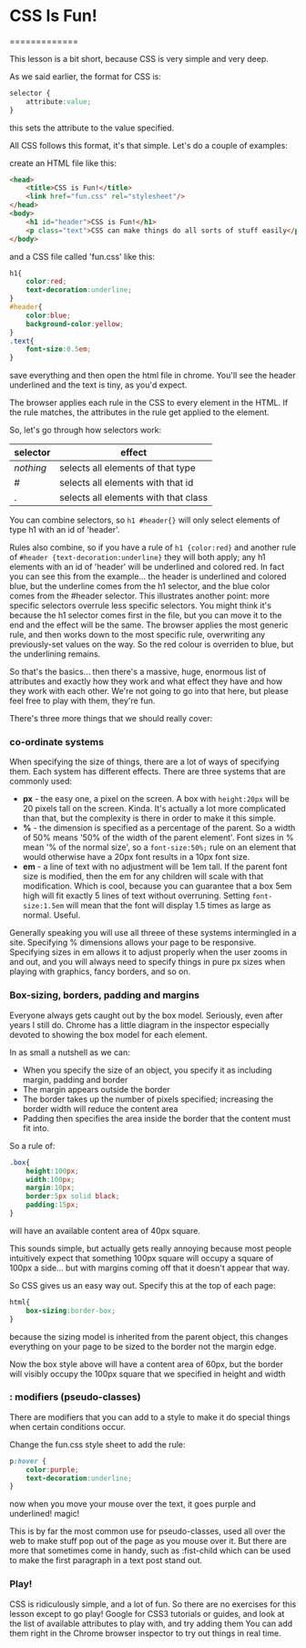 # CSS Is Fun!
=============

This lesson is a bit short, because CSS is very simple and very deep.

As we said earlier, the format for CSS is:
```CSS
selector {
	attribute:value;
}
```

this sets the attribute to the value specified.

All CSS follows this format, it's that simple. Let's do a couple of examples:

create an HTML file like this:
```HTML
<head>
	<title>CSS is Fun!</title>
	<link href="fun.css" rel="stylesheet"/>
</head>
<body>
	<h1 id="header">CSS is Fun!</h1>
	<p class="text">CSS can make things do all sorts of stuff easily</p>
</body>
```
and a CSS file called 'fun.css' like this:
```CSS
h1{
	color:red;
	text-decoration:underline;
}
#header{
	color:blue;
	background-color:yellow;
}
.text{
	font-size:0.5em;
}
```
save everything and then open the html file in chrome. You'll see the header underlined and the text is tiny, as you'd expect.

The browser applies each rule in the CSS to every element in the HTML. If the rule matches, the attributes in the rule get applied to the element.

So, let's go through how selectors work:

| selector | effect |
| -------- | ------ |
| *nothing* | selects all elements of that type |
| # | selects all elements with that id |
| . | selects all elements with that class |

You can combine selectors, so `h1 #header{}` will only select elements of type h1 with an id of 'header'.

Rules also combine, so if you have a rule of `h1 {color:red}` and another rule of `#header {text-decoration:underline}` they will both apply; any h1 elements with an id of 'header' will be underlined and colored red.
In fact you can see this from the example... the header is underlined and colored blue, but the underline comes from the h1 selector, and the blue color comes from the #header selector.
This illustrates another point: more specific selectors overrule less specific selectors. You might think it's because the h1 selector comes first in the file, but you can move it to the end and the effect will be the same. The browser applies the most generic rule, and then works down to the most specific rule, overwriting any previously-set values on the way. So the red colour is overriden to blue, but the underlining remains.

So that's the basics... then there's a massive, huge, enormous list of attributes and exactly how they work and what effect they have and how they work with each other. We're not going to go into that here, but please feel free to play with them, they're fun.

There's three more things that we should really cover:

### co-ordinate systems

When specifying the size of things, there are a lot of ways of specifying them. Each system has different effects.
There are three systems that are commonly used:
- **px** - the easy one, a pixel on the screen. A box with `height:20px` will be 20 pixels tall on the screen. Kinda. It's actually a lot more complicated than that, but the complexity is there in order to make it this simple.
- **%** - the dimension is specified as a percentage of the parent. So a width of 50% means '50% of the width of the parent element'. Font sizes in % mean '% of the normal size', so a `font-size:50%;` rule on an element that would otherwise have a 20px font results in a 10px font size.
- **em** - a line of text with no adjustment will be 1em tall. If the parent font size is modified, then the em for any children will scale with that modification. Which is cool, because you can guarantee that a box 5em high will fit exactly 5 lines of text without overruning. Setting `font-size:1.5em` will mean that the font will display 1.5 times as large as normal. Useful.

Generally speaking you will use all threee of these systems intermingled in a site. Specifying % dimensions allows your page to be responsive. Specifying sizes in em allows it to adjust properly when the user zooms in and out, and you will always need to specify things in pure px sizes when playing with graphics, fancy borders, and so on.

### Box-sizing, borders, padding and margins

Everyone always gets caught out by the box model. Seriously, even after years I still do.
Chrome has a little diagram in the inspector especially devoted to showing the box model for each element.

In as small a nutshell as we can:
- When you specify the size of an object, you specify it as including margin, padding and border
- The margin appears outside the border
- The border takes up the number of pixels specified; increasing the border width will reduce the content area
- Padding then specifies the area inside the border that the content must fit into.

So a rule of:
```CSS
.box{
	height:100px;
	width:100px;
	margin:10px;
	border:5px solid black;
	padding:15px;
}
```
will have an available content area of 40px square.

This sounds simple, but actually gets really annoying because most people intuitively expect that something 100px square will occupy a square of 100px a side... but with margins coming off that it doesn't appear that way.

So CSS gives us an easy way out. Specify this at the top of each page:
```CSS
html{
	box-sizing:border-box;
}
```
because the sizing model is inherited from the parent object, this changes everything on your page to be sized to the border not the margin edge. 

Now the box style above will have a content area of 60px, but the border will visibly occupy the 100px square that we specified in height and width

### : modifiers (pseudo-classes)

There are modifiers that you can add to a style to make it do special things when certain conditions occur.

Change the fun.css style sheet to add the rule:
```CSS
p:hover {
	color:purple;
	text-decoration:underline;
}
```

now when you move your mouse over the text, it goes purple and underlined! magic!

This is by far the most common use for pseudo-classes, used all over the web to make stuff pop out of the page as you mouse over it. But there are more that sometimes come in handy, such as :fist-child which can be used to make the first paragraph in a text post stand out.

### Play!

CSS is ridiculously simple, and a lot of fun. So there are no exercises for this lesson except to go play!
Google for CSS3 tutorials or guides, and look at the list of available attributes to play with, and try adding them
You can add them right in the Chrome browser inspector to try out things in real time.


